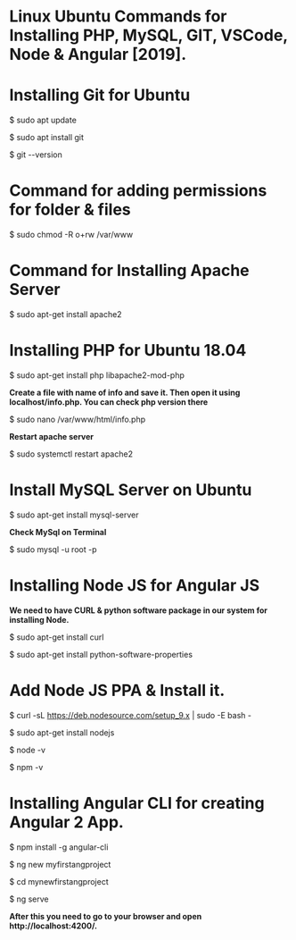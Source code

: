 
# Linux Ubuntu Commands for Installing PHP, MySQL, GIT, VSCode, Node & Angular [2019].

# Installing Git for Ubuntu

$ sudo apt update

$ sudo apt install git

$ git --version

# Command for adding permissions for folder & files

$ sudo chmod -R o+rw /var/www

# Command for Installing Apache Server

$ sudo apt-get install apache2

# Installing PHP for Ubuntu 18.04

$ sudo apt-get install php libapache2-mod-php

**Create a file with name of info and save it. Then open it using localhost/info.php. You can check php version there**

$ sudo nano /var/www/html/info.php

**Restart apache server**

$ sudo systemctl restart apache2

# Install MySQL Server on Ubuntu 
$ sudo apt-get install mysql-server

**Check MySql on Terminal**

$ sudo mysql -u root -p

# Installing Node JS for Angular JS

**We need to have CURL & python software package in our system for installing Node.**
    
$ sudo apt-get install curl

$ sudo apt-get install python-software-properties
 
    
# Add Node JS PPA & Install it.
    
$ curl -sL https://deb.nodesource.com/setup_9.x | sudo -E bash -

$ sudo apt-get install nodejs

$ node -v

$ npm -v

# Installing Angular CLI for creating Angular 2 App.</h2>

$ npm install -g angular-cli

$ ng new myfirstangproject

$ cd mynewfirstangproject 

$ ng serve         

**After this you need to go to your browser and open http://localhost:4200/.**
